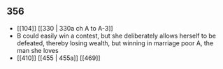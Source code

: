 ## 356
- [[104]] [[330 | 330a ch A to A-3]] 
- B could easily win a contest, but she deliberately allows herself to be defeated, thereby losing wealth, but winning in marriage poor A, the man she loves
- [[410]] [[455 | 455a]] [[469]] 

